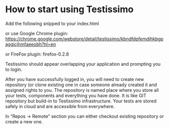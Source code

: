 # How to start using Testissimo
Add the following snipped to your index.html

<script id="testissimo" src="https://app.testissimo.io/testissimo.min.js"></script>

or use Google Chrome plugin: https://chrome.google.com/webstore/detail/testissimo/kbndfdpfemdihkbgpaggicjhmfaeeobh?hl=en

or FireFox plugin: firefox-0.2.8

Testissimo should appear overlapping your application and prompting you to login.


After you have successfully logged in, you will need to create new repository (or clone existing one in case someone already created it and assigned rights to you. The repository is named place where you store all your tests, components and everything you have done. It is like GIT repository but build-in to Testissimo infrastructure. Your tests are stored safely in cloud and are accessible from everywhere.

In “Repos -> Remote” section you can either checkout existing repository or create a new one.





